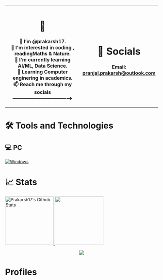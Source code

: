 
<link rel="stylesheet" href="https://cdnjs.cloudflare.com/ajax/libs/font-awesome/4.7.0/css/font-awesome.min.css">
<link rel="https://github.com/prakarsh17/prakarsh17/blob/main/style.css">
<table>
  <tr>
    <th width="50%">

<!-- ## Hello friends <img src="https://raw.githubusercontent.com/MartinHeinz/MartinHeinz/master/wave.gif" width="20px"> -->


# 👋
👋 I’m @prakarsh17. <br>
👀 I'm interested in coding , readingMaths & Nature. <br>
🌱 I'm currently learning AI/ML, Data Science. <br>
📖 Learning Computer enginering in academics. <br>
📫 Reach me through my socials ———————————⟶
    </th>
<!-- - 💞️ I’m looking to collaborate on ...  -->
<!--
yashppawar/yashppawar is a ✨ special ✨ repository because its `README.md` (this file) appears on your GitHub profile.
You can click the Preview link to take a look at your changes.
-->
<th>

# 🔗 Socials

 Email: pranjal.prakarsh@outlook.com

</th>
</tr>
</table>

# 🛠 Tools and Technologies



## 💻 PC
[![Windows](https://img.shields.io/badge/Windows-laptop-0078D6?style=for-the-badge&logo=windows)](https://www.microsoft.com/en/windows/)
# 📈 Stats

<p align="center">
    <div style="display: inline-block;margin: auto;">
        <a href="https://github.com/prakarsh17">
            <img src="https://github-readme-stats.vercel.app/api?username=prakarsh17&hide=issue&show_icons=true&theme=gotham" alt="Prakarsh17's Github Stats" height="160">
    	    <img src="https://github-readme-streak-stats.herokuapp.com/?user=prakarsh17&theme=onedark&count_private=true&theme=gotham" height=160>
        </a>
    </div>
</p>

<p align="center">
    <a href="https://github.com/prakarsh17">
    	<img align="center" src="https://activity-graph.herokuapp.com/graph?username=prakarsh17&bg_color=0C1214&color=2AA789&line=2AA790&point=fff&area=2AA789">
    </a>
</p>

# Profiles





